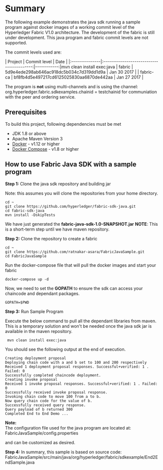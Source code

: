 # Summary
The following example demonstrates the java sdk running a sample program against docker images of a working commit level of the Hyperledger Fabric V1.0 architecture.  The development of the fabric is still under development.  This java program and fabric commit levels are not supported. 

The commit levels used are:

| Project        | Commit level                               | Date        |
|:---------------|:------------------------------------------:|------------:|mvn clean install exec:java
| fabric         | 5d9e4ede298ab646ac918dc5b034c7d319dd1d9a   | Jan 30 2017 |
| fabric-ca      | bf8fb4d5e497217cd6125025830aa6870de442aa   | Jan 27 2017 |


The program is **not** using multi-channels and is using the channel:
org.hyperledger.fabric.sdkexamples.chainid = testchainid
for communiation with the peer and ordering service. 

## Prerequisites
To build this project, following dependencies must be met
* JDK 1.8 or above
* Apache Maven Version 3
* [Docker](https://www.docker.com/products/overview) - v1.12 or higher
* [Docker Compose](https://docs.docker.com/compose/overview/) - v1.8 or higher

## How to use  Fabric Java SDK with a sample program

**Step 1:**  Clone the java sdk repository and building jar

Note: this assumes you will clone the repositories from your home directory.

```
cd ~
git clone https://github.com/hyperledger/fabric-sdk-java.git
cd fabric-sdk-java
mvn install -DskipTests
```

We have just generated the **fabric-java-sdk-1.0-SNAPSHOT.jar** 
**NOTE**: This is a short-term step until we have maven repository.

**Step 2:**  Clone the repository to create a fabric
```
cd ~
git clone https://github.com/ratnakar-asara/FabricJavaSample.git
cd FabricJavaSample
```

Run the docker-compose file that will pull the docker images and start your fabric

```
docker-compose up -d
```

Now, we need to set the **GOPATH** to ensure the sdk can access your chaincode and dependant packages.  

```
GOPATH=$PWD
```

**Step 3:**  Run Sample Program


Execute the below command to pull all the dependant libraries from maven.  This is a temporary solution and won't be needed once the java sdk jar is available in the maven repository.
```
 mvn clean install exec:java
```

You should see the following output at the end of execution.


```
Creating deployment proposal
Deploying chain code with a and b set to 100 and 200 respectively
Received 1 deployment proposal responses. Successful+verified: 1 . Failed: 0
Successfully completed chaincode deployment.
Creating invoke proposal
Received 1 invoke proposal responses. Successful+verified: 1 . Failed: 0
Successfully received invoke proposal response.
Invoking chain code to move 100 from a to b.
Now query chain code for the value of b.
Successfully received query response.
Query payload of b returned 300
Completed End to End Demo ...

```

**Note:**  
The configuration file used for the java program are located at:
FabricJavaSample/config.properties

and can be customized as desired.


**Step 4:**  In summary, this sample is based on source code:  FabricJavaSample/src/main/java/org/hyperledger/fabric/sdkexample/End2EndSample.java
